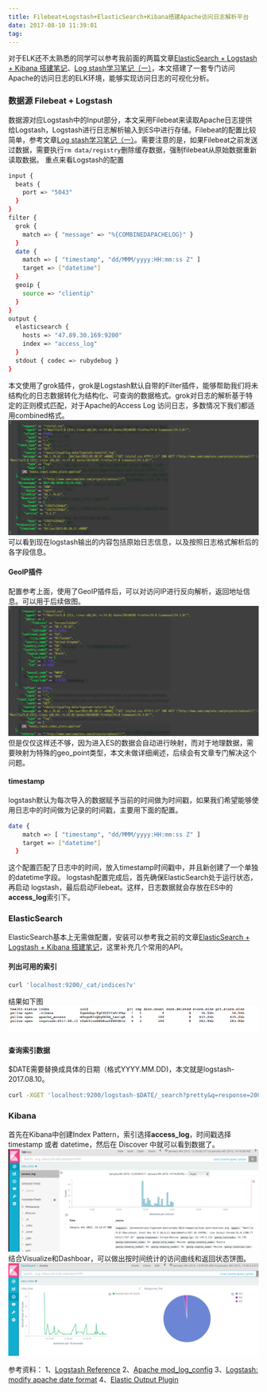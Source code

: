 ```yaml
---
title: Filebeat+Logstash+ElasticSearch+Kibana搭建Apache访问日志解析平台
date: 2017-08-10 11:39:01
tag: 
---
```


对于ELK还不太熟悉的同学可以参考我前面的两篇文章[ElasticSearch + Logstash + Kibana 搭建笔记](http://www.cnblogs.com/cocowool/p/7297749.html)、[Log stash学习笔记（一）](http://www.cnblogs.com/cocowool/p/7326527.html)，本文搭建了一套专门访问Apache的访问日志的ELK环境，能够实现访问日志的可视化分析。

### 数据源 Filebeat + Logstash
数据源对应Logstash中的Input部分，本文采用Filebeat来读取Apache日志提供给Logstash，Logstash进行日志解析输入到ES中进行存储。Filebeat的配置比较简单，参考文章[Log stash学习笔记（一）](http://www.cnblogs.com/cocowool/p/7326527.html)。需要注意的是，如果Filebeat之前发送过数据，需要执行```rm data/registry```删除缓存数据，强制filebeat从原始数据重新读取数据。
重点来看Logstash的配置
```bash
input {
  beats {
    port => "5043"
  }
}
filter {
  grok {
    match => { "message" => "%{COMBINEDAPACHELOG}" }
  }
  date {
    match => [ "timestamp", "dd/MMM/yyyy:HH:mm:ss Z" ]
    target => ["datetime"]
  }
  geoip {
    source => "clientip"
  }
}
output {
  elasticsearch {
    hosts => "47.89.30.169:9200"
    index => "access_log"
  }
  stdout { codec => rubydebug }
}
```
本文使用了grok插件，grok是Logstash默认自带的Filter插件，能够帮助我们将未结构化的日志数据转化为结构化、可查询的数据格式。grok对日志的解析基于特定的正则模式匹配，对于Apache的Access Log 访问日志，多数情况下我们都适用combined格式。
![](./20170810-apache-log-analyse-with-elk/39469-20170810113709558-1693242570.png)
可以看到现在logstash输出的内容包括原始日志信息，以及按照日志格式解析后的各字段信息。

#### GeoIP插件
配置参考上面，使用了GeoIP插件后，可以对访问IP进行反向解析，返回地址信息。可以用于后续做图。
![](./20170810-apache-log-analyse-with-elk/39469-20170810113739917-1029447653.png)
但是仅仅这样还不够，因为进入ES的数据会自动进行映射，而对于地理数据，需要映射为特殊的geo_point类型，本文未做详细阐述，后续会有文章专门解决这个问题。

#### timestamp
logstash默认为每次导入的数据赋予当前的时间做为时间戳，如果我们希望能够使用日志中的时间做为记录的时间戳，主要用下面的配置。
```bash
date {
    match => [ "timestamp", "dd/MMM/yyyy:HH:mm:ss Z" ]
    target => ["datetime"]
  }
```
这个配置匹配了日志中的时间，放入timestamp时间戳中，并且新创建了一个单独的datetime字段。
logstash配置完成后，首先确保ElasticSearch处于运行状态，再启动 logstash，最后启动Filebeat。这样，日志数据就会存放在ES中的**access_log**索引下。

### ElasticSearch
ElasticSearch基本上无需做配置，安装可以参考我之前的文章[ElasticSearch + Logstash + Kibana 搭建笔记](http://www.cnblogs.com/cocowool/p/7297749.html)，这里补充几个常用的API。

#### **列出可用的索引**
```bash
curl 'localhost:9200/_cat/indices?v'
```
结果如下图
![](./20170810-apache-log-analyse-with-elk/39469-20170810113756777-35038291.png)

#### **查询索引数据**
$DATE需要替换成具体的日期（格式YYYY.MM.DD)，本文就是logstash-2017.08.10。
```bash
curl -XGET 'localhost:9200/logstash-$DATE/_search?pretty&q=response=200’
```

### Kibana
首先在Kibana中创建Index Pattern，索引选择**access_log**，时间戳选择 timestamp 或者 datetime，然后在 Discover 中就可以看到数据了。
![](./20170810-apache-log-analyse-with-elk/39469-20170810113809558-1044745789.png)
结合Visualize和Dashboar，可以做出按时间统计的访问曲线和返回状态饼图。
![](./20170810-apache-log-analyse-with-elk/39469-20170810113820824-1473160811.png)

参考资料：
1、[Logstash Reference](https://www.elastic.co/guide/en/logstash/current/advanced-pipeline.html)
2、[Apache mod_log_config](http://httpd.apache.org/docs/current/mod/mod_log_config.html)
3、[Logstash: modify apache date format](https://stackoverflow.com/questions/31257595/logstash-modify-apache-date-format)
4、[Elastic Output Plugin](https://www.elastic.co/guide/en/logstash/current/plugins-outputs-elasticsearch.html#plugins-outputs-elasticsearch-template)












